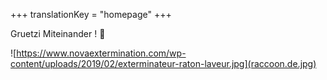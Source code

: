 +++
translationKey = "homepage"
+++

Gruetzi Miteinander ! 👋

![https://www.novaextermination.com/wp-content/uploads/2019/02/exterminateur-raton-laveur.jpg](raccoon.de.jpg)
